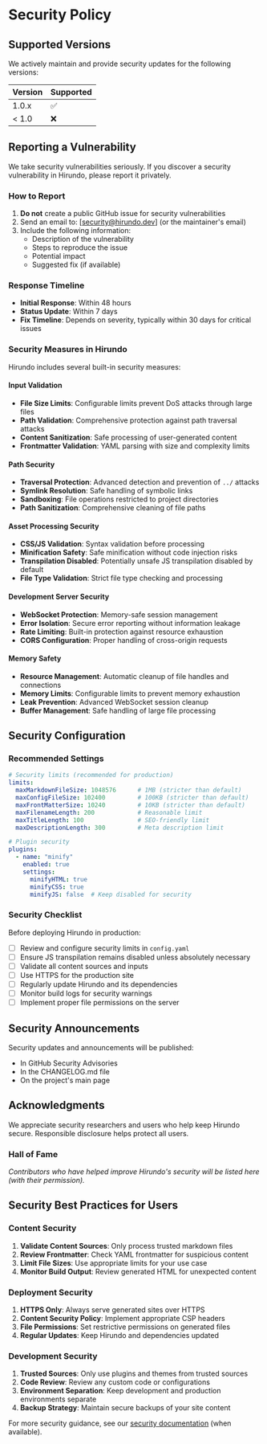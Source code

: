 # Security Policy

## Supported Versions

We actively maintain and provide security updates for the following versions:

| Version | Supported          |
| ------- | ------------------ |
| 1.0.x   | :white_check_mark: |
| < 1.0   | :x:                |

## Reporting a Vulnerability

We take security vulnerabilities seriously. If you discover a security vulnerability in Hirundo, please report it privately.

### How to Report

1. **Do not** create a public GitHub issue for security vulnerabilities
2. Send an email to: [security@hirundo.dev] (or the maintainer's email)
3. Include the following information:
   - Description of the vulnerability
   - Steps to reproduce the issue
   - Potential impact
   - Suggested fix (if available)

### Response Timeline

- **Initial Response**: Within 48 hours
- **Status Update**: Within 7 days
- **Fix Timeline**: Depends on severity, typically within 30 days for critical issues

### Security Measures in Hirundo

Hirundo includes several built-in security measures:

#### Input Validation
- **File Size Limits**: Configurable limits prevent DoS attacks through large files
- **Path Validation**: Comprehensive protection against path traversal attacks
- **Content Sanitization**: Safe processing of user-generated content
- **Frontmatter Validation**: YAML parsing with size and complexity limits

#### Path Security
- **Traversal Protection**: Advanced detection and prevention of `../` attacks
- **Symlink Resolution**: Safe handling of symbolic links
- **Sandboxing**: File operations restricted to project directories
- **Path Sanitization**: Comprehensive cleaning of file paths

#### Asset Processing Security
- **CSS/JS Validation**: Syntax validation before processing
- **Minification Safety**: Safe minification without code injection risks
- **Transpilation Disabled**: Potentially unsafe JS transpilation disabled by default
- **File Type Validation**: Strict file type checking and processing

#### Development Server Security
- **WebSocket Protection**: Memory-safe session management
- **Error Isolation**: Secure error reporting without information leakage
- **Rate Limiting**: Built-in protection against resource exhaustion
- **CORS Configuration**: Proper handling of cross-origin requests

#### Memory Safety
- **Resource Management**: Automatic cleanup of file handles and connections
- **Memory Limits**: Configurable limits to prevent memory exhaustion
- **Leak Prevention**: Advanced WebSocket session cleanup
- **Buffer Management**: Safe handling of large file processing

## Security Configuration

### Recommended Settings

```yaml
# Security limits (recommended for production)
limits:
  maxMarkdownFileSize: 1048576      # 1MB (stricter than default)
  maxConfigFileSize: 102400         # 100KB (stricter than default)
  maxFrontMatterSize: 10240         # 10KB (stricter than default)
  maxFilenameLength: 200            # Reasonable limit
  maxTitleLength: 100               # SEO-friendly limit
  maxDescriptionLength: 300         # Meta description limit

# Plugin security
plugins:
  - name: "minify"
    enabled: true
    settings:
      minifyHTML: true
      minifyCSS: true
      minifyJS: false  # Keep disabled for security
```

### Security Checklist

Before deploying Hirundo in production:

- [ ] Review and configure security limits in `config.yaml`
- [ ] Ensure JS transpilation remains disabled unless absolutely necessary
- [ ] Validate all content sources and inputs
- [ ] Use HTTPS for the production site
- [ ] Regularly update Hirundo and its dependencies
- [ ] Monitor build logs for security warnings
- [ ] Implement proper file permissions on the server

## Security Announcements

Security updates and announcements will be published:

- In GitHub Security Advisories
- In the CHANGELOG.md file
- On the project's main page

## Acknowledgments

We appreciate security researchers and users who help keep Hirundo secure. Responsible disclosure helps protect all users.

### Hall of Fame

*Contributors who have helped improve Hirundo's security will be listed here (with their permission).*

## Security Best Practices for Users

### Content Security
1. **Validate Content Sources**: Only process trusted markdown files
2. **Review Frontmatter**: Check YAML frontmatter for suspicious content
3. **Limit File Sizes**: Use appropriate limits for your use case
4. **Monitor Build Output**: Review generated HTML for unexpected content

### Deployment Security
1. **HTTPS Only**: Always serve generated sites over HTTPS
2. **Content Security Policy**: Implement appropriate CSP headers
3. **File Permissions**: Set restrictive permissions on generated files
4. **Regular Updates**: Keep Hirundo and dependencies updated

### Development Security
1. **Trusted Sources**: Only use plugins and themes from trusted sources
2. **Code Review**: Review any custom code or configurations
3. **Environment Separation**: Keep development and production environments separate
4. **Backup Strategy**: Maintain secure backups of your site content

For more security guidance, see our [security documentation](docs/security.md) (when available).